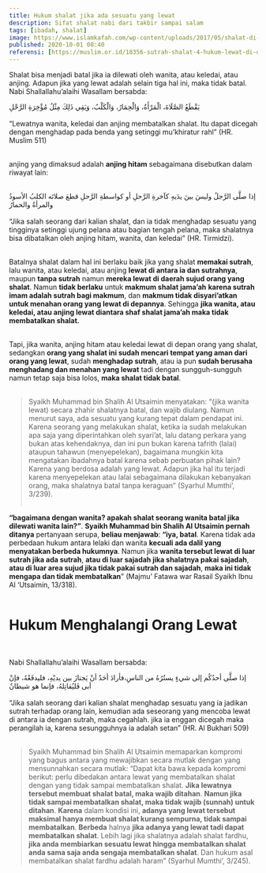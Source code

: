 ```yaml
---
title: Hukum shalat jika ada sesuatu yang lewat
description: Sifat shalat nabi dari takbir sampai salam 
tags: [ibadah, shalat]
image: https://www.islamkafah.com/wp-content/uploads/2017/05/shalat-di-depannya-tiang.jpg
published: 2020-10-01 08:40
referensi: [https://muslim.or.id/18356-sutrah-shalat-4-hukum-lewat-di-depan-orang-yang-sedang-shalat.html]
---
```


Shalat bisa menjadi batal jika ia dilewati oleh wanita, atau keledai, atau anjing. Adapun jika yang lewat adalah selain tiga hal ini, maka tidak batal. Nabi Shallallahu’alaihi Wasallam bersabda:

<div class="teks-arab">
يَقْطَعُ الصَّلَاةَ، الْمَرْأَةُ، وَالْحِمَارُ، وَالْكَلْبُ، وَيَقِي ذَلِكَ مِثْلُ مُؤْخِرَةِ الرَّحْلِ
</div> <br>

<div class="teks-latin">
“Lewatnya wanita, keledai dan anjing membatalkan shalat. Itu dapat dicegah dengan menghadap pada benda yang setinggi mu’khiratur rahl” (HR. Muslim 511)
</div> <br>

anjing yang dimaksud adalah **anjing hitam** sebagaimana disebutkan dalam riwayat lain: <br><br>

<div class="teks-arab">
إذا صلَّى الرَّجلُ وليسَ بينَ يدَيهِ كآخرةِ الرَّحلِ أو كواسطةِ الرَّحلِ قطعَ صلاتَه الكلبُ الأسودُ والمرأةُ والحمارُ
</div> <br>

<div class="teks-latin">
“Jika salah seorang dari kalian shalat, dan ia tidak menghadap sesuatu yang tingginya setinggi ujung pelana atau bagian tengah pelana, maka shalatnya bisa dibatalkan oleh anjing hitam, wanita, dan keledai” (HR. Tirmidzi).
</div> <br>

Batalnya shalat dalam hal ini berlaku baik jika yang shalat **memakai sutrah**, lalu wanita, atau keledai, atau anjing **lewat di antara ia dan sutrahnya**, maupun **tanpa sutrah** namun **mereka lewat di daerah sujud orang yang shalat**. Namun **tidak berlaku** untuk **makmum shalat jama’ah** **karena sutrah imam adalah sutrah bagi makmum**, dan **makmum tidak disyari’atkan untuk menahan orang yang lewat di depannya**. Sehingga **jika wanita, atau keledai, atau anjing lewat diantara shaf shalat jama’ah maka tidak membatalkan shalat.** <br><br>

Tapi, jika wanita, anjing hitam atau keledai lewat di depan orang yang shalat, sedangkan **orang yang shalat ini sudah mencari tempat yang aman dari orang yang lewat**, sudah **menghadap sutrah**, atau ia pun **sudah berusaha menghadang dan menahan yang lewat** tadi dengan sungguh-sungguh namun tetap saja bisa lolos, **maka shalat tidak batal**. <br><br>

> Syaikh Muhammad bin Shalih Al Utsaimin menyatakan: “(jika wanita lewat) secara zhahir shalatnya batal, dan wajib diulang. Namun menurut saya, ada sesuatu yang kurang tepat dalam pendapat ini. Karena seorang yang melakukan shalat, ketika ia sudah melakukan apa saja yang diperintahkan oleh syari’at, lalu datang perkara yang bukan atas kehendaknya, dan ini pun bukan karena tafrith (lalai) ataupun tahawun (menyepelekan), bagaimana mungkin kita mengatakan ibadahnya batal karena sebab perbuatan pihak lain? Karena yang berdosa adalah yang lewat. Adapun jika hal itu terjadi karena menyepelekan atau lalai sebagaimana dilakukan kebanyakan orang, maka shalatnya batal tanpa keraguan” (Syarhul Mumthi’, 3/239). <br><br>

**“bagaimana dengan wanita? apakah shalat seorang wanita batal jika dilewati wanita lain?”**. **Syaikh Muhammad bin Shalih Al Utsaimin pernah ditanya** pertanyaan serupa, **beliau menjawab**: **“iya, batal**. Karena tidak ada perbedaan hukum antara lelaki dan wanita **kecuali ada dalil yang menyatakan berbeda hukumnya**. Namun jika **wanita tersebut lewat di luar sutrah jika ada sutrah**, **atau di luar sajadah jika shalatnya pakai sajadah**, **atau di luar area sujud jika tidak pakai sutrah dan sajadah**, **maka ini tidak mengapa dan tidak membatalkan**” (Majmu’ Fatawa war Rasail Syaikh Ibnu Al ‘Utsaimin, 13/318). <br><br>

# Hukum Menghalangi Orang Lewat
<br>

Nabi Shallallahu’alaihi Wasallam bersabda:

<div class="teks-arab">
إذا صلَّى أحدُكُم إلى شيءٍ يستُرُهُ من الناسِ،فأرادَ أحَدٌ أنْ يَجتازَ بين يديْهِ، فليدفَعْهُ، فإنْ أبى فَليُقاتِلهُ، فإنما هو شيطانٌ
</div> <br>

<div class="teks-latin">
“Jika salah seorang dari kalian shalat menghadap sesuatu yang ia jadikan sutrah terhadap orang lain, kemudian ada seseorang yang mencoba lewat di antara ia dengan sutrah, maka cegahlah. jika ia enggan dicegah maka perangilah ia, karena sesungguhnya ia adalah setan” (HR. Al Bukhari 509)
</div> <br>

> Syaikh Muhammad bin Shalih Al Utsaimin memaparkan kompromi yang bagus antara yang mewajibkan secara mutlak dengan yang mensunnahkan secara mutlak: “Dapat kita bawa kepada kompromi berikut: perlu dibedakan antara lewat yang membatalkan shalat dengan yang tidak sampai membatalkan shalat. **Jika lewatnya tersebut membuat shalat batal, maka wajib ditahan**. **Namun jika tidak sampai membatalkan shalat, maka tidak wajib (sunnah) untuk ditahan**. **Karena** dalam kondisi ini, **adanya yang lewat tersebut maksimal hanya membuat shalat kurang sempurna, tidak sampai membatalkan**. **Berbeda** halnya **jika adanya yang lewat tadi dapat membatalkan shalat**. Lebih lagi jika shalatnya adalah shalat fardhu, **jika anda membiarkan sesuatu lewat hingga membatalkan shalat anda sama saja anda sengaja membatalkan shalat**. Dan hukum asal membatalkan shalat fardhu adalah haram” (Syarhul Mumthi’, 3/245).
